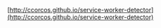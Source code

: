 [http://ccorcos.github.io/service-worker-detector](http://ccorcos.github.io/service-worker-detector)